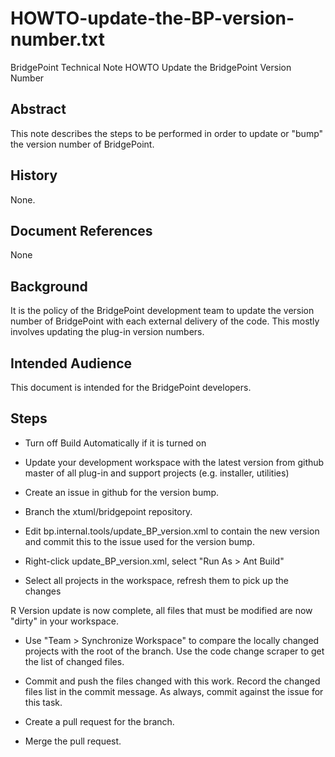 # HOWTO-update-the-BP-version-number.txt


BridgePoint Technical Note
HOWTO Update the BridgePoint Version Number


Abstract
--------
This note describes the steps to be performed in order to update or "bump"
the version number of BridgePoint.

History
-------
None.

Document References
-------------------
None

Background
----------
It is the policy of the BridgePoint development team to update the version
number of BridgePoint with each external delivery of the code.  This mostly
involves updating the plug-in version numbers.

Intended Audience
-----------------
This document is intended for the BridgePoint developers.

Steps
-----

  - Turn off Build Automatically if it is turned on
  
  - Update your development workspace with the latest version from github master
   of all plug-in and support projects (e.g. installer, utilities)
   
  - Create an issue in github for the version bump.
  
  - Branch the xtuml/bridgepoint repository.

  - Edit bp.internal.tools/update_BP_version.xml to contain the new version and
   commit this to the issue used for the version bump.
  - Right-click update_BP_version.xml, select "Run As > Ant Build"

  - Select all projects in the workspace, refresh them to pick up the changes

  R Version update is now complete, all files that must be modified are now
   "dirty" in your workspace.   

  - Use "Team > Synchronize Workspace" to compare the locally changed projects 
   with the root of the branch.  Use the code change scraper to get the list of 
   changed files.  

  - Commit and push the files changed with this work.  Record the changed files
   list in the commit message.  As always, commit against the issue for this
   task.

  - Create a pull request for the branch.

  - Merge the pull request.


